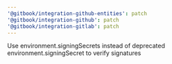 ```yaml
---
'@gitbook/integration-github-entities': patch
'@gitbook/integration-github': patch
'@gitbook/integration-gitlab': patch
---
```


Use environment.signingSecrets instead of deprecated environment.signingSecret to verify signatures
